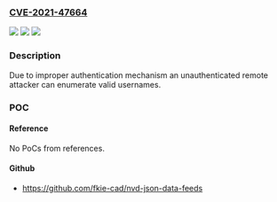 ### [CVE-2021-47664](https://cve.mitre.org/cgi-bin/cvename.cgi?name=CVE-2021-47664)
![](https://img.shields.io/static/v1?label=Product&message=Franka%20Emika%20Robot&color=blue)
![](https://img.shields.io/static/v1?label=Version&message=0.0.0%3C%3D%204.0.3%20&color=brighgreen)
![](https://img.shields.io/static/v1?label=Vulnerability&message=CWE-203%3A%20Observable%20Discrepancy&color=brighgreen)

### Description

Due to improper authentication mechanism an unauthenticated remote attacker can enumerate valid usernames.

### POC

#### Reference
No PoCs from references.

#### Github
- https://github.com/fkie-cad/nvd-json-data-feeds

